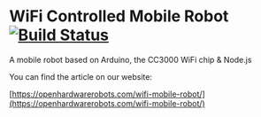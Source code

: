 # WiFi Controlled Mobile Robot [![Build Status](https://travis-ci.org/openhardwarerobots/wifi-mobile-robot.svg)](https://travis-ci.org/openhardwarerobots/wifi-mobile-robot)

A mobile robot based on Arduino, the CC3000 WiFi chip &amp; Node.js

You can find the article on our website:

[https://openhardwarerobots.com/wifi-mobile-robot/](https://openhardwarerobots.com/wifi-mobile-robot/)

